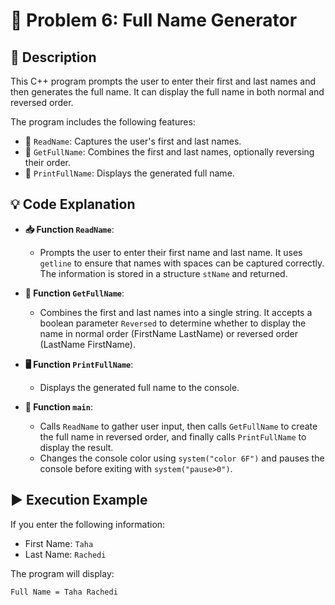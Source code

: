 # 📝 Problem 6: Full Name Generator

## 📜 Description
This C++ program prompts the user to enter their first and last names and then generates the full name. It can display the full name in both normal and reversed order.

The program includes the following features:
- 🔹 `ReadName`: Captures the user's first and last names.
- 🔹 `GetFullName`: Combines the first and last names, optionally reversing their order.
- 🔹 `PrintFullName`: Displays the generated full name.

## 💡 Code Explanation

- **📥 Function `ReadName`**:
  - Prompts the user to enter their first name and last name. It uses `getline` to ensure that names with spaces can be captured correctly. The information is stored in a structure `stName` and returned.

- **🔄 Function `GetFullName`**:
  - Combines the first and last names into a single string. It accepts a boolean parameter `Reversed` to determine whether to display the name in normal order (FirstName LastName) or reversed order (LastName FirstName).

- **🖥️ Function `PrintFullName`**:
  - Displays the generated full name to the console.

- **📅 Function `main`**:
  - Calls `ReadName` to gather user input, then calls `GetFullName` to create the full name in reversed order, and finally calls `PrintFullName` to display the result.
  - Changes the console color using `system("color 6F")` and pauses the console before exiting with `system("pause>0")`.

## ▶️ Execution Example
If you enter the following information:
- First Name: `Taha`
- Last Name: `Rachedi`

The program will display:
```plaintext
Full Name = Taha Rachedi
